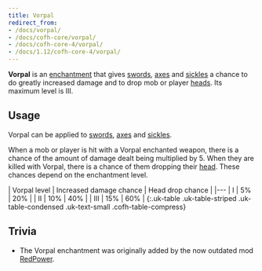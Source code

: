 ```yaml
---
title: Vorpal
redirect_from:
- /docs/vorpal/
- /docs/cofh-core/vorpal/
- /docs/cofh-core-4/vorpal/
- /docs/1.12/cofh-core-4/vorpal/
---
```


**Vorpal** is an [enchantment](https://minecraft.gamepedia.com/Enchanting) that
gives [swords](https://minecraft.gamepedia.com/Sword),
[axes](https://minecraft.gamepedia.com/Axe) and [sickles](/docs/1.12/thermal-foundation/sickles/) a
chance to do greatly increased damage and to drop mob or player
[heads](https://minecraft.gamepedia.com/Mob_head). Its maximum level is III.


Usage
-----

Vorpal can be applied to [swords](https://minecraft.gamepedia.com/Sword),
[axes](https://minecraft.gamepedia.com/Axe) and [sickles](/docs/1.12/thermal-foundation/sickles/).

When a mob or player is hit with a Vorpal enchanted weapon, there is a chance of
the amount of damage dealt being multiplied by 5. When they are killed with
Vorpal, there is a chance of them dropping their
[head](https://minecraft.gamepedia.com/Head). These chances depend on the
enchantment level.

| Vorpal level | Increased damage chance | Head drop chance |
|---
| I | 5% | 20% |
| II | 10% | 40% |
| III | 15% | 60% |
{:.uk-table .uk-table-striped .uk-table-condensed .uk-text-small .cofh-table-compress}


Trivia
------

* The Vorpal enchantment was originally added by the now outdated mod
  [RedPower](http://www.eloraam.com/).

